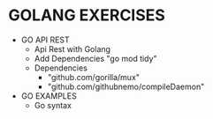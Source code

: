 
# GOLANG EXERCISES

* GO API REST
  - Api Rest with Golang 
  - Add Dependencies "go mod tidy"
  - Dependencies 
    - "github.com/gorilla/mux"
    - "github.com/githubnemo/compileDaemon"
* GO EXAMPLES
  - Go syntax
 

 
